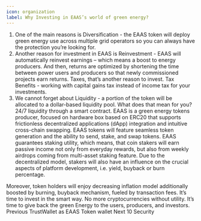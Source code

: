 ```yaml
---
icon: organization
label: Why Investing in EAAS’s world of green energy?
---
```


1. One of the main reasons is Diversification - the EAAS token will deploy green energy use across multiple grid operators so you can always have the protection you’re looking for.
2. Another reason for investment in EAAS is Reinvestment - EAAS will automatically reinvest earnings – which means a boost to energy producers. And then, returns are optimized by shortening the time between power users and producers so that newly commissioned projects earn returns. Taxes, that’s another reason to invest. Tax Benefits - working with capital gains tax instead of income tax for your investments.
3. We cannot forget about Liquidity - a portion of the token will be allocated to a dollar-based liquidity pool. What does that mean for you? 24/7 liquidity through a smart contract. EAAS is a green energy tokens producer, focused on hardware box based on ERC20 that supports frictionless decentralized applications (dApp) integration and intuitive cross-chain swapping. EAAS tokens will feature seamless token generation and the ability to send, stake, and swap tokens. EAAS guarantees staking utility, which means, that coin stakers will earn passive income not only from everyday rewards, but also from weekly airdrops coming from multi-asset staking feature. Due to the decentralized model, stakers will also have an influence on the crucial aspects of platform development, i.e. yield, buyback or burn percentage.

Moreover, token holders will enjoy decreasing inflation model additionally boosted by burning, buyback mechanism, fueled by transaction fees. It’s time to invest in the smart way. No more cryptocurrencies without utility. It’s time to give back the green Energy to the users, producers, and investors. Previous TrustWallet as EAAS Token wallet Next 10 Security